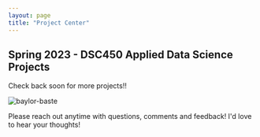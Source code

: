 ```yaml
--- 
layout: page
title: "Project Center"
---
```



## Spring 2023 - DSC450 Applied Data Science Projects

Check back soon for more projects!!

![baylor-baste](https://user-images.githubusercontent.com/104641160/233079526-4712896b-07cf-4107-8cb0-51ce6d220e98.gif)

Please reach out anytime with questions, comments and feedback! I'd love to hear your thoughts!


